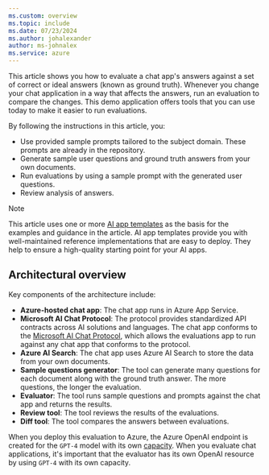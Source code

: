 ```yaml
---
ms.custom: overview
ms.topic: include
ms.date: 07/23/2024
ms.author: johalexander
author: ms-johnalex
ms.service: azure
---
```


This article shows you how to evaluate a chat app's answers against a set of correct or ideal answers (known as ground truth). Whenever you change your chat application in a way that affects the answers, run an evaluation to compare the changes. This demo application offers tools that you can use today to make it easier to run evaluations.

By following the instructions in this article, you:

- Use provided sample prompts tailored to the subject domain. These prompts are already in the repository.
- Generate sample user questions and ground truth answers from your own documents.
- Run evaluations by using a sample prompt with the generated user questions.
- Review analysis of answers.

> [!NOTE]
> This article uses one or more [AI app templates](../intelligent-app-templates.md) as the basis for the examples and guidance in the article. AI app templates provide you with well-maintained reference implementations that are easy to deploy. They help to ensure a high-quality starting point for your AI apps.

## Architectural overview

Key components of the architecture include:

- **Azure-hosted chat app**: The chat app runs in Azure App Service.
- **Microsoft AI Chat Protocol**: The protocol provides standardized API contracts across AI solutions and languages. The chat app conforms to the [Microsoft AI Chat Protocol](https://github.com/microsoft/ai-chat-protocol/), which allows the evaluations app to run against any chat app that conforms to the protocol.
- **Azure AI Search**: The chat app uses Azure AI Search to store the data from your own documents.
- **Sample questions generator**: The tool can generate many questions for each document along with the ground truth answer. The more questions, the longer the evaluation.
- **Evaluator**: The tool runs sample questions and prompts against the chat app and returns the results.
- **Review tool**: The tool reviews the results of the evaluations.
- **Diff tool**: The tool compares the answers between evaluations.

When you deploy this evaluation to Azure, the Azure OpenAI endpoint is created for the `GPT-4` model with its own [capacity](/azure/ai-services/openai/quotas-limits#regional-quota-limits). When you evaluate chat applications, it's important that the evaluator has its own OpenAI resource by using `GPT-4` with its own capacity.
